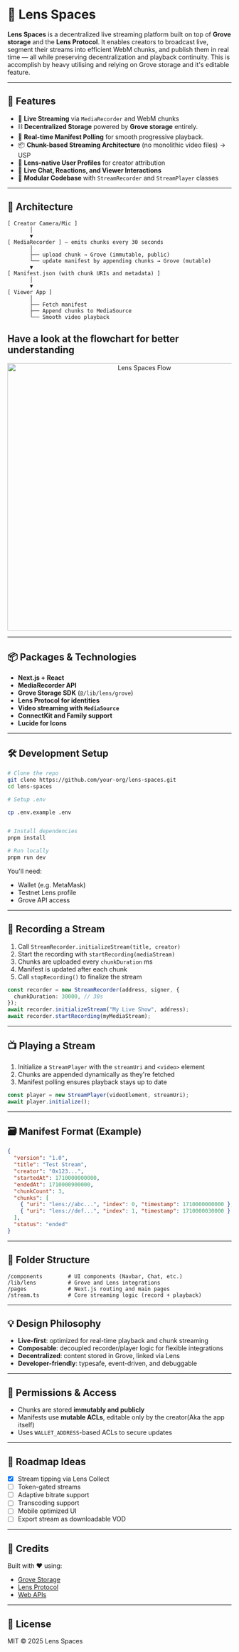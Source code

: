 # 🌌 Lens Spaces

**Lens Spaces** is a decentralized live streaming platform built on top of **Grove storage** and the **Lens Protocol**. It enables creators to broadcast live, segment their streams into efficient WebM chunks, and publish them in real time — all while preserving decentralization and playback continuity. This is accomplish by heavy utilising and relying on Grove storage and it's editable feature.

---

## 🚀 Features

- 🎥 **Live Streaming** via `MediaRecorder` and WebM chunks
- ⛓️ **Decentralized Storage** powered by **Grove storage** entirely.
- 🔄 **Real-time Manifest Polling** for smooth progressive playback.
- 📦 **Chunk-based Streaming Architecture** (no monolithic video files) -> USP
- 🧠 **Lens-native User Profiles** for creator attribution
- 💬 **Live Chat, Reactions, and Viewer Interactions**
- 🧩 **Modular Codebase** with `StreamRecorder` and `StreamPlayer` classes

---

## 🧱 Architecture

```
[ Creator Camera/Mic ]
       │
       ▼
[ MediaRecorder ] — emits chunks every 30 seconds
       │
       ├── upload chunk → Grove (immutable, public) 
       └── update manifest by appending chunks → Grove (mutable)
       ▼
[ Manifest.json (with chunk URIs and metadata) ]
       │
       ▼
[ Viewer App ]
       │
       ├── Fetch manifest
       ├── Append chunks to MediaSource
       └── Smooth video playback
```

## Have a look at the flowchart for better understanding


<p align="center">
  <img src="./public/flow-chart-lens-space.png" alt="Lens Spaces Flow" width="600" />
</p>

---

## 📦 Packages & Technologies

- **Next.js + React**
- **MediaRecorder API**
- **Grove Storage SDK** (`@/lib/lens/grove`)
- **Lens Protocol for identities**
- **Video streaming with `MediaSource`**
- **ConnectKit and Family support**
- **Lucide for Icons**

---

## 🛠️ Development Setup

```bash
# Clone the repo
git clone https://github.com/your-org/lens-spaces.git
cd lens-spaces

# Setup .env

cp .env.example .env


# Install dependencies
pnpm install

# Run locally
pnpm run dev
```

You'll need:
- Wallet (e.g. MetaMask)
- Testnet Lens profile
- Grove API access

---

## 🧪 Recording a Stream

1. Call `StreamRecorder.initializeStream(title, creator)`
2. Start the recording with `startRecording(mediaStream)`
3. Chunks are uploaded every `chunkDuration` ms
4. Manifest is updated after each chunk
5. Call `stopRecording()` to finalize the stream

```ts
const recorder = new StreamRecorder(address, signer, {
  chunkDuration: 30000, // 30s
});
await recorder.initializeStream("My Live Show", address);
await recorder.startRecording(myMediaStream);
```

---

## 📺 Playing a Stream

1. Initialize a `StreamPlayer` with the `streamUri` and `<video>` element
2. Chunks are appended dynamically as they're fetched
3. Manifest polling ensures playback stays up to date

```ts
const player = new StreamPlayer(videoElement, streamUri);
await player.initialize();
```

---

## 🗃️ Manifest Format (Example)

```json
{
  "version": "1.0",
  "title": "Test Stream",
  "creator": "0x123...",
  "startedAt": 1710000000000,
  "endedAt": 1710000900000,
  "chunkCount": 3,
  "chunks": [
    { "uri": "lens://abc...", "index": 0, "timestamp": 1710000000000 }, // each individual chunk is a 30 second video of the stream
    { "uri": "lens://def...", "index": 1, "timestamp": 1710000030000 }  // each individual chunk is a 30 second video of the stream.
  ],
  "status": "ended"
}
```

---

## 🧩 Folder Structure

```
/components        # UI components (Navbar, Chat, etc.)
/lib/lens          # Grove and Lens integrations
/pages             # Next.js routing and main pages
/stream.ts         # Core streaming logic (record + playback)
```

---

## 💡 Design Philosophy

- **Live-first**: optimized for real-time playback and chunk streaming
- **Composable**: decoupled recorder/player logic for flexible integrations
- **Decentralized**: content stored in Grove, linked via Lens
- **Developer-friendly**: typesafe, event-driven, and debuggable

---

## 🔐 Permissions & Access

- Chunks are stored **immutably and publicly**
- Manifests use **mutable ACLs**, editable only by the creator(Aka the app itself)
- Uses `WALLET_ADDRESS`-based ACLs to secure updates

---

## 📣 Roadmap Ideas

- [X] Stream tipping via Lens Collect
- [ ] Token-gated streams
- [ ] Adaptive bitrate support
- [ ] Transcoding support
- [ ] Mobile optimized UI
- [ ] Export stream as downloadable VOD

---

## 🙌 Credits

Built with ❤️ using:
- [Grove Storage](https://grove.lens.xyz)
- [Lens Protocol](https://lens.xyz)
- [Web APIs](https://developer.mozilla.org/en-US/docs/Web/API/MediaRecorder_API)

---

## 🪪 License

MIT © 2025 Lens Spaces